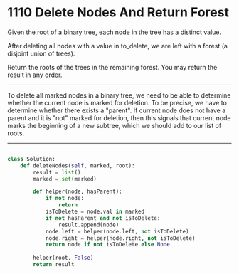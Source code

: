 # 1110 Delete Nodes And Return Forest

Given the root of a binary tree, each node in the tree has a distinct value.

After deleting all nodes with a value in to\_delete, we are left with a forest
(a disjoint union of trees).

Return the roots of the trees in the remaining forest.  You may return the
result in any order.

---

To delete all marked nodes in a binary tree, we need to be able to determine
whether the current node is marked for deletion. To be precise, we have to
determine whether there exists a "parent". If current node does not have
a parent and it is "not" marked for deletion, then this signals that current
node marks the beginning of a new subtree, which we should add to our list of
roots.

---

```python

class Solution:
    def deleteNodes(self, marked, root):
        result = list()
        marked = set(marked)

        def helper(node, hasParent):
            if not node:
                return
            isToDelete = node.val in marked
            if not hasParent and not isToDelete:
                result.append(node)
            node.left = helper(node.left, not isToDelete)
            node.right = helper(node.right, not isToDelete)
            return node if not isToDelete else None
        
        helper(root, False)
        return result
```
